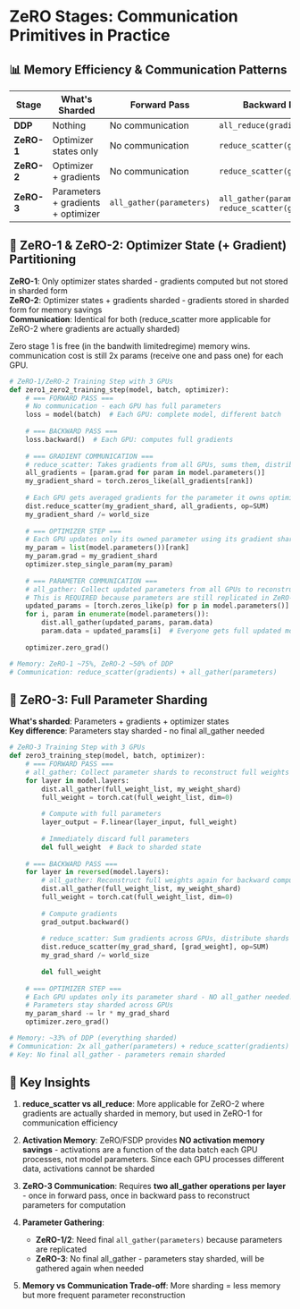 # ZeRO Stages: Communication Primitives in Practice

## 📊 Memory Efficiency & Communication Patterns

| Stage | What's Sharded | Forward Pass | Backward Pass | Optimizer Step | Memory per GPU |
|-------|----------------|--------------|---------------|----------------|----------------|
| **DDP** | Nothing | No communication | `all_reduce(gradients)` | Local update | 100% |
| **ZeRO-1** | Optimizer states only | No communication | `reduce_scatter(gradients)` | Local update + `all_gather(parameters)` | ~75% |
| **ZeRO-2** | Optimizer + gradients | No communication | `reduce_scatter(gradients)` | Local update + `all_gather(parameters)` | ~50% |
| **ZeRO-3** | Parameters + gradients + optimizer | `all_gather(parameters)` | `all_gather(parameters)` + `reduce_scatter(gradients)` | Local update (no all_gather) | ~33% |

## 🔄 ZeRO-1 & ZeRO-2: Optimizer State (+ Gradient) Partitioning

**ZeRO-1**: Only optimizer states sharded - gradients computed but not stored in sharded form  
**ZeRO-2**: Optimizer states + gradients sharded - gradients stored in sharded form for memory savings  
**Communication**: Identical for both (reduce_scatter more applicable for ZeRO-2 where gradients are actually sharded)

Zero stage 1 is free (in the bandwith limitedregime) memory wins.
communication cost is still 2x params (receive one and pass one) for each GPU.



```python
# ZeRO-1/ZeRO-2 Training Step with 3 GPUs
def zero1_zero2_training_step(model, batch, optimizer):
    # === FORWARD PASS ===
    # No communication - each GPU has full parameters
    loss = model(batch)  # Each GPU: complete model, different batch
    
    # === BACKWARD PASS ===
    loss.backward()  # Each GPU: computes full gradients
    
    # === GRADIENT COMMUNICATION ===
    # reduce_scatter: Takes gradients from all GPUs, sums them, distributes chunks
    all_gradients = [param.grad for param in model.parameters()]
    my_gradient_shard = torch.zeros_like(all_gradients[rank])
    
    # Each GPU gets averaged gradients for the parameter it owns optimizer states for
    dist.reduce_scatter(my_gradient_shard, all_gradients, op=SUM)
    my_gradient_shard /= world_size
    
    # === OPTIMIZER STEP ===
    # Each GPU updates only its owned parameter using its gradient shard
    my_param = list(model.parameters())[rank]
    my_param.grad = my_gradient_shard
    optimizer.step_single_param(my_param)
    
    # === PARAMETER COMMUNICATION ===
    # all_gather: Collect updated parameters from all GPUs to reconstruct full model
    # This is REQUIRED because parameters are still replicated in ZeRO-1/2
    updated_params = [torch.zeros_like(p) for p in model.parameters()]
    for i, param in enumerate(model.parameters()):
        dist.all_gather(updated_params, param.data)
        param.data = updated_params[i]  # Everyone gets full updated model
    
    optimizer.zero_grad()

# Memory: ZeRO-1 ~75%, ZeRO-2 ~50% of DDP
# Communication: reduce_scatter(gradients) + all_gather(parameters)
```

## 🔄 ZeRO-3: Full Parameter Sharding

**What's sharded**: Parameters + gradients + optimizer states  
**Key difference**: Parameters stay sharded - no final all_gather needed

```python
# ZeRO-3 Training Step with 3 GPUs
def zero3_training_step(model, batch, optimizer):
    # === FORWARD PASS ===
    # all_gather: Collect parameter shards to reconstruct full weights for computation
    for layer in model.layers:
        dist.all_gather(full_weight_list, my_weight_shard)
        full_weight = torch.cat(full_weight_list, dim=0)
        
        # Compute with full parameters
        layer_output = F.linear(layer_input, full_weight)
        
        # Immediately discard full parameters
        del full_weight  # Back to sharded state
    
    # === BACKWARD PASS ===
    for layer in reversed(model.layers):
        # all_gather: Reconstruct full weights again for backward computation
        dist.all_gather(full_weight_list, my_weight_shard)
        full_weight = torch.cat(full_weight_list, dim=0)
        
        # Compute gradients
        grad_output.backward()
        
        # reduce_scatter: Sum gradients across GPUs, distribute shards back
        dist.reduce_scatter(my_grad_shard, [grad_weight], op=SUM)
        my_grad_shard /= world_size
        
        del full_weight
    
    # === OPTIMIZER STEP ===
    # Each GPU updates only its parameter shard - NO all_gather needed!
    # Parameters stay sharded across GPUs
    my_param_shard -= lr * my_grad_shard
    optimizer.zero_grad()

# Memory: ~33% of DDP (everything sharded)
# Communication: 2x all_gather(parameters) + reduce_scatter(gradients) per layer
# Key: No final all_gather - parameters remain sharded
```

## 💾 Key Insights

1. **reduce_scatter vs all_reduce**: More applicable for ZeRO-2 where gradients are actually sharded in memory, but used in ZeRO-1 for communication efficiency

2. **Activation Memory**: ZeRO/FSDP provides **NO activation memory savings** - activations are a function of the data batch each GPU processes, not model parameters. Since each GPU processes different data, activations cannot be sharded

3. **ZeRO-3 Communication**: Requires **two all_gather operations per layer** - once in forward pass, once in backward pass to reconstruct parameters for computation

4. **Parameter Gathering**:
   - **ZeRO-1/2**: Need final `all_gather(parameters)` because parameters are replicated
   - **ZeRO-3**: No final all_gather - parameters stay sharded, will be gathered again when needed

5. **Memory vs Communication Trade-off**: More sharding = less memory but more frequent parameter reconstruction